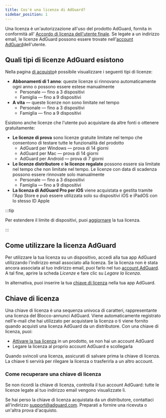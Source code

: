 ```yaml
---
title: Cos'è una licenza di AdGuard?
sidebar_position: 1
---
```


Una licenza è un'autorizzazione all'uso del prodotto AdGuard, fornita in conformità all' [Accordo di licenza dell'utente finale](https://adguard.com/eula.html). Se legate a un indirizzo email, le licenze AdGuard possono essere trovate nell'[account AdGuard](https://my.adguard.com/)dell'utente.

## Quali tipi di licenze AdGuard esistono

Nella pagina [di acquisto](https://adguard.com/license.html)è possibile visualizzare i seguenti tipi di licenze:

- **Abbonamenti di 1 anno**: queste licenze si rinnovano automaticamente ogni anno o possono essere estese manualmente
    - Personale — fino a 3 dispositivi
    - Famiglia — fino a 9 dispositivi
- **A vita** — queste licenze non sono limitate nel tempo
    - Personale — fino a 3 dispositivi
    - Famiglia — fino a 9 dispositivi

Esistono anche licenze che l'utente può acquistare da altre fonti o ottenere gratuitamente:

- **Le licenze di prova** sono licenze gratuite limitate nel tempo che consentono di testare tutte le funzionalità del prodotto
    - AdGuard per Windows — prova di 14 giorni
    - AdGuard per Mac — prova di 14 giorni
    - AdGuard per Android — prova di 7 giorni
- **Le licenze distributore** e **le licenze regalate** possono essere sia limitate nel tempo che non limitate nel tempo. Le licenze con data di scadenza possono essere rinnovate solo manualmente
    - Personale — fino a 3 dispositivi
    - Famiglia — fino a 9 dispositivi
- **La licenza di AdGuard Pro per iOS** viene acquistata e gestita tramite l'App Store e può essere utilizzata solo su dispositivi iOS e iPadOS con lo stesso ID Apple

:::tip

Per estendere il limite di dispositivi, puoi [aggiornare](../payment-options/#upgrade) la tua licenza.

:::

## Come utilizzare la licenza AdGuard

Per utilizzare la tua licenza su un dispositivo, accedi alla tua app AdGuard utilizzando l'indirizzo email associato alla licenza. Se la licenza non è stata ancora associata al tuo indirizzo email, puoi farlo nel tuo [account AdGuard](https://my.adguard.com/). A tal fine, aprire la scheda *Licenze* e fare clic su *Legare la licenza*.

In alternativa, puoi inserire la tua [chiave di licenza](#license-key) nella tua app AdGuard.

## Chiave di licenza

Una chiave di licenza è una sequenza univoca di caratteri, rappresentante una licenza del Blocco-annunci AdGuard. Viene automaticamente registrato nell'e-mail che hai utilizzato per acquistare la licenza o ti viene fornito quando acquisti una licenza AdGuard da un distributore. Con una chiave di licenza, puoi:

- [Attivare la tua licenza](../activation) in un prodotto, se non hai un account AdGuard
- Legare la licenza al proprio account AdGuard e scollegarla

Quando svincoli una licenza, assicurati di salvare prima la chiave di licenza. La chiave ti servirà per rilegare la licenza o trasferirla a un altro account.

### Come recuperare una chiave di licenza

Se non ricordi la chiave di licenza, controlla il tuo account AdGuard: tutte le licenze legate al tuo indirizzo email vengono visualizzate lì.

Se hai perso la chiave di licenza acquistata da un distributore, contattaci all'indirizzo support@adguard.com. Preparati a fornire una ricevuta o un'altra prova d'acquisto.
